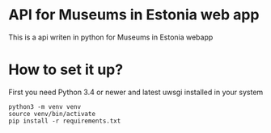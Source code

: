 # API for Museums in Estonia web app

This is a api writen in python for Museums in Estonia webapp

# How to set it up?
First you need Python 3.4 or newer and latest uwsgi installed in your system

    python3 -m venv venv
    source venv/bin/activate
    pip install -r requirements.txt

